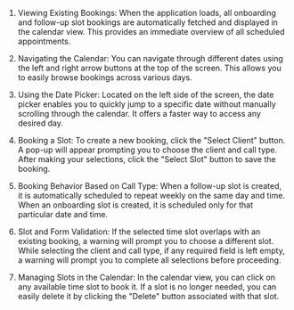 1. Viewing Existing Bookings:
When the application loads, all onboarding and follow-up slot bookings are automatically fetched and displayed in the calendar view. This provides an immediate overview of all scheduled appointments.

2. Navigating the Calendar:
You can navigate through different dates using the left and right arrow buttons at the top of the screen. This allows you to easily browse bookings across various days.

3. Using the Date Picker:
Located on the left side of the screen, the date picker enables you to quickly jump to a specific date without manually scrolling through the calendar. It offers a faster way to access any desired day.

4. Booking a Slot:
To create a new booking, click the "Select Client" button. A pop-up will appear prompting you to choose the client and call type. After making your selections, click the "Select Slot" button to save the booking.

5. Booking Behavior Based on Call Type:
When a follow-up slot is created, it is automatically scheduled to repeat weekly on the same day and time.
When an onboarding slot is created, it is scheduled only for that particular date and time.

6. Slot and Form Validation:
If the selected time slot overlaps with an existing booking, a warning will prompt you to choose a different slot.
While selecting the client and call type, if any required field is left empty, a warning will prompt you to complete all selections before proceeding.

7. Managing Slots in the Calendar:
In the calendar view, you can click on any available time slot to book it. If a slot is no longer needed, you can easily delete it by clicking the "Delete" button associated with that slot.